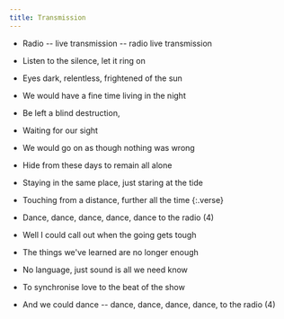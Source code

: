 ```yaml
---
title: Transmission
---
```

- Radio -- live transmission -- radio
live transmission
- Listen to the silence, let it ring on
- Eyes dark, relentless, frightened of the sun
- We would have a fine time living in the night
- Be left a blind destruction,
- Waiting for our sight
- We would go on as though nothing was
wrong
- Hide from these days to remain all alone
- Staying in the same place,
just staring at the tide
- Touching from a distance, further all the time
{:.verse}

- Dance, dance, dance, dance,
dance to the radio (4)
- Well I could call out when the going
gets tough
- The things we've learned are no longer
enough
- No language, just sound is all
we need know
- To synchronise love to the beat
of the show
- And we could dance -- dance, dance,
dance, dance, to the radio (4)



